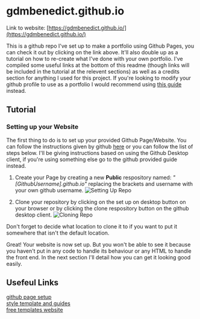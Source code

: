# gdmbenedict.github.io

Link to website: [https://gdmbenedict.github.io/](https://gdmbenedict.github.io/)

This is a github repo I've set up to make a portfolio using Github Pages, you can check it out by clicking on the link above. It'll also double up as a tutorial on how to re-create what I've done with your own portfolio. I've compiled some useful links at the bottom of this readme (though links will be included in the tutorial at the relevent sections) as well as a credits section for anything I used for this project. If you're looking to modify your github profile to use as a portfolio I would recommend using [this guide](https://docs.github.com/en/account-and-profile/setting-up-and-managing-your-github-profile/customizing-your-profile/managing-your-profile-readme) instead.

## Tutorial

### Setting up your Website
The first thing to do is to set up your provided Github Page/Website. You can follow the instructions given by github [here](https://pages.github.com) or you can follow the list of steps below. I'll be giving instructions based on using the Github Desktop client, if you're using something else go to the github provided guide instead.

1. Create your Page by creating a new **Public** respository named: *"[GithubUsername].github.io"* replacing the brackets and username with your own github username.
![Setting Up Repo](https://github.com/gdmbenedict/gdmbenedict.github.io/assets/97464794/af44bee0-da9b-4d3b-9258-d8bc4045c2e5)

2. Clone your repository by clicking on the set up on desktop button on your browser or by clicking the clone respository button on the github desktop client.
![Cloning Repo](https://github.com/gdmbenedict/gdmbenedict.github.io/assets/97464794/afb6dd81-ff42-401d-9dba-27299c9ad6ba)

Don't forget to decide what location to clone it to if you want to put it somewhere that isn't the default location.

Great! Your website is now set up. But you won't be able to see it because you haven't put in any code to handle its behaviour or any HTML to handle the front end. In the next section I'll detail how you can get it looking good easily.


## Usefeul Links
[github page setup](https://pages.github.com)<br>
[style template and guides](https://www.geeksforgeeks.org/how-to-build-portfolio-website-and-host-it-on-github-pages/)<br>
[free templates website](https://html5up.net/)<br>
